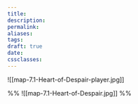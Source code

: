 ```yaml
---
title: 
description: 
permalink: 
aliases: 
tags: 
draft: true
date: 
cssclasses:
---
```


![[map-7.1-Heart-of-Despair-player.jpg]] 

%%
![[map-7.1-Heart-of-Despair.jpg]] 
%%